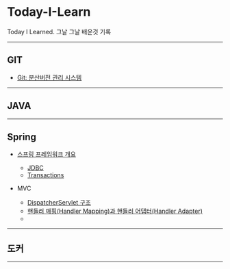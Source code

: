 # Today-I-Learn

Today I Learned. 그날 그날 배운것 기록

---

## GIT

- [Git: 분산버전 관리 시스템](https://github.com/2-seulgi/Today-I-Learn/blob/main/git/git.md)

---

## JAVA

---

## Spring

- [스프링 프레임워크 개요](https://github.com/2-seulgi/Today-I-Learn/blob/main/spring/Spring.md)

  - [JDBC](https://github.com/2-seulgi/Today-I-Learn/blob/main/spring/JDBC.md)
  - [Transactions](https://github.com/2-seulgi/Today-I-Learn/blob/main/spring/Transactions.md)

- MVC
  - [DispatcherServlet 구조](https://github.com/2-seulgi/Today-I-Learn/blob/main/spring/mvc/DispatcherServlet%20%EA%B5%AC%EC%A1%B0.md)
  - [핸들러 매핑(Handler Mapping)과 핸들러 어댑터(Handler Adapter)](https://github.com/2-seulgi/Today-I-Learn/blob/main/spring/mvc/Handler.md)
  -

---

## 도커

---
